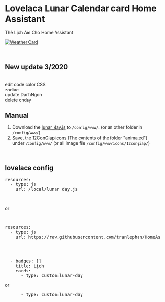 <h1>Lovelaca Lunar Calendar card Home Assistant</h1>
<meta name="description" content="Âm Lịch Home Assistant" />
<meta name="robots" content="Lunar Calendar card" />
<p> Thẻ Lịch Âm Cho Home Assistant</p>
<p><a target="_blank" rel="noopener noreferrer" href="https://raw.githubusercontent.com/tranlephan/HomeAssistant/master/LunarCalendar/lunar-day1.png?raw=true"><img src="https://raw.githubusercontent.com/tranlephan/HomeAssistant/master/LunarCalendar/lunar-day1.png?raw=true" alt="Weather Card" style="max-width:100%;"></a></p>
<br>
<h2>New update 3/2020</h2><br>
  edit code
  color CSS<br>
  zodiac<br>
  update DanhNgon<br>
  delete cnday<br>
<h2>Manual</h2>
<ol>
<li>Download the <a href="https://github.com/tranlephan/HomeAssistant/blob/master/LunarCalendar/lunar_day.js" rel="nofollow">lunar_day.js</a> to <code>/config/www/</code>. (or an other folder in <code>/config/www/</code>)</li>
<li>Save, the <a href="http://www.mediafire.com/file/6hpicd55nz2y6fg/icons.rar/file" rel="nofollow">12ConGiap icons</a> (The contents of the folder "animated") under <code>/config/www/</code> (or all image file <code>/config/www/icons/12congiap/</code>)</li>
</ol>
<br>
<h2>lovelace config</h2>
<div>
<pre>
resources:
  - type: js
    url: /local/lunar_day.js
</pre>
</div>
<br>
<p>or</p>
<br>
<div>
<pre>
resources:
  - type: js
    url: https://raw.githubusercontent.com/tranlephan/HomeAssistant/master/LunarCalendar/lunar_day.js
</pre>
</div>
<br>

<br>
<div>
<pre>
  - badges: []
    title: Lịch
    cards:
      - type: custom:lunar-day
</pre>
</div>
<p>or</p>
<div>
<pre>
      - type: custom:lunar-day
</pre>
</div>
